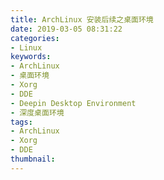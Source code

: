```yaml
---
title: ArchLinux 安装后续之桌面环境
date: 2019-03-05 08:31:22
categories:
- Linux
keywords:
- ArchLinux
- 桌面环境
- Xorg
- DDE
- Deepin Desktop Environment
- 深度桌面环境
tags:
- ArchLinux
- Xorg
- DDE
thumbnail:
---
```

